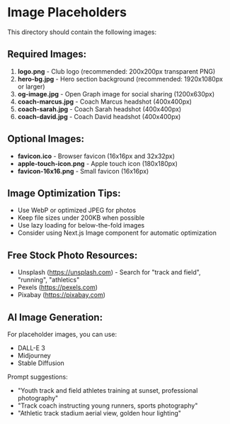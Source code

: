 # Image Placeholders

This directory should contain the following images:

## Required Images:
1. **logo.png** - Club logo (recommended: 200x200px transparent PNG)
2. **hero-bg.jpg** - Hero section background (recommended: 1920x1080px or larger)
3. **og-image.jpg** - Open Graph image for social sharing (1200x630px)
4. **coach-marcus.jpg** - Coach Marcus headshot (400x400px)
5. **coach-sarah.jpg** - Coach Sarah headshot (400x400px)
6. **coach-david.jpg** - Coach David headshot (400x400px)

## Optional Images:
- **favicon.ico** - Browser favicon (16x16px and 32x32px)
- **apple-touch-icon.png** - Apple touch icon (180x180px)
- **favicon-16x16.png** - Small favicon (16x16px)

## Image Optimization Tips:
- Use WebP or optimized JPEG for photos
- Keep file sizes under 200KB when possible
- Use lazy loading for below-the-fold images
- Consider using Next.js Image component for automatic optimization

## Free Stock Photo Resources:
- Unsplash (https://unsplash.com) - Search for "track and field", "running", "athletics"
- Pexels (https://pexels.com)
- Pixabay (https://pixabay.com)

## AI Image Generation:
For placeholder images, you can use:
- DALL-E 3
- Midjourney
- Stable Diffusion

Prompt suggestions:
- "Youth track and field athletes training at sunset, professional photography"
- "Track coach instructing young runners, sports photography"
- "Athletic track stadium aerial view, golden hour lighting"

